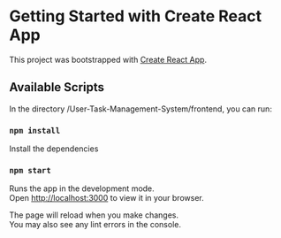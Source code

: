 # Getting Started with Create React App

This project was bootstrapped with [Create React App](https://github.com/facebook/create-react-app).

## Available Scripts

In the directory /User-Task-Management-System/frontend, you can run:

### `npm install`

Install the dependencies

### `npm start`

Runs the app in the development mode.\
Open [http://localhost:3000](http://localhost:3000) to view it in your browser.

The page will reload when you make changes.\
You may also see any lint errors in the console.

